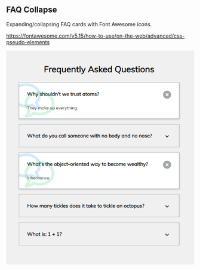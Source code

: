 ## FAQ Collapse

Expanding/collapsing FAQ cards with Font Awesome icons.

https://fontawesome.com/v5.15/how-to-use/on-the-web/advanced/css-pseudo-elements

![FAQ Collapse](faq-collapse.png)
